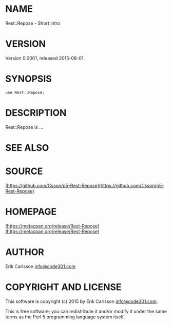 # NAME

Rest::Repose - Short intro

# VERSION

Version 0.0001, released 2015-08-01.

# SYNOPSIS

    use Rest::Repose;

# DESCRIPTION

Rest::Repose is ...

# SEE ALSO

# SOURCE

[https://github.com/Csson/p5-Rest-Repose](https://github.com/Csson/p5-Rest-Repose)

# HOMEPAGE

[https://metacpan.org/release/Rest-Repose](https://metacpan.org/release/Rest-Repose)

# AUTHOR

Erik Carlsson <info@code301.com>

# COPYRIGHT AND LICENSE

This software is copyright (c) 2015 by Erik Carlsson <info@code301.com>.

This is free software; you can redistribute it and/or modify it under
the same terms as the Perl 5 programming language system itself.
